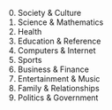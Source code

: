 0. Society & Culture
1. Science & Mathematics
2. Health
3. Education & Reference
4. Computers & Internet
5. Sports
6. Business & Finance
7. Entertainment & Music
8. Family & Relationships
9. Politics & Government
